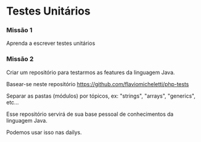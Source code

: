 # Testes Unitários


### Missão 1

Aprenda a escrever testes unitários


### Missão 2

Criar um repositório para testarmos as features da linguagem Java.

Basear-se neste repositório https://github.com/flaviomicheletti/php-tests

Separar as pastas (módulos) por tópicos, ex: "strings", "arrays", "generics", etc...

Esse repositório servirá de sua base pessoal de conhecimentos da linguagem Java.

Podemos usar isso nas dailys.
